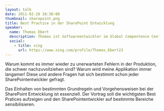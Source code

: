 ```yaml
---
layout: talk
date: 2011-02-28 18:30:00
thumbnail: sharepoint.png
title: Best Practice in der SharePoint Entwicklung
speaker:
  name: Thomas Ebert
  description: Thomas ist Softwareentwickler im Global Compentence Center Sharepoint und Intranet bei der Uni Credit Global Information Services S.C.p.A. in München und Leiter der .NET und SharePoint Usergroup Regensburg.
  social:
    - title: xing
      url: https://www.xing.com/profile/Thomas_Ebert23
---
```

Warum kommt es immer wieder zu unerwarteten Fehlern in der Produktion, die schwer nachzuvollziehen sind? Warum wird meine Applikation immer langamer! Diese und andere Fragen hat sich bestimmt schon jeder SharePointentwickler gefragt.

Das Einhalten von bestimmten Grundregeln und Vorgehensweisen bei der SharePoint Entwicklung ist essenziell. Der Vortrag soll die wichtigsten Best Pratices aufzeigen und den SharePointentwickler auf bestimmte Bereiche sensibilisieren. 